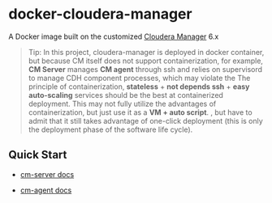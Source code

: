 # docker-cloudera-manager

A Docker image built on the customized [Cloudera Manager](https://www.cloudera.com/content/www/en-us/products/cloudera-manager.html) 6.x

> Tip: In this project, cloudera-manager is deployed in docker container, but because CM itself does not support containerization, for example, **CM Server** manages **CM agent** through ssh and relies on supervisord to manage CDH component processes, which may violate the The principle of containerization, **stateless** + **not depends ssh** + **easy auto-scaling** services should be the best at containerized deployment. This may not fully utilize the advantages of containerization, but just use it as a **VM + auto script**. , but have to admit that it still takes advantage of one-click deployment (this is only the deployment phase of the software life cycle).

## Quick Start

- [cm-server docs](cm-server/README.md)

- [cm-agent docs](cm-agent/README.md)
